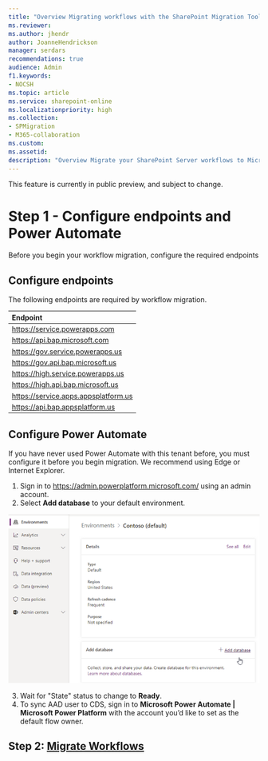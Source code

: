 ```yaml
---
title: "Overview Migrating workflows with the SharePoint Migration Tool (SPMT)"
ms.reviewer: 
ms.author: jhendr
author: JoanneHendrickson
manager: serdars
recommendations: true
audience: Admin
f1.keywords:
- NOCSH
ms.topic: article
ms.service: sharepoint-online
ms.localizationpriority: high
ms.collection:
- SPMigration
- M365-collaboration
ms.custom: 
ms.assetid: 
description: "Overview Migrate your SharePoint Server workflows to Microsoft 365 using the SharePoint Migration Tool (SPMT)"
---
```


This feature is currently in public preview, and subject to change.

# Step 1 - Configure endpoints and Power Automate

Before you begin your workflow migration, configure the required endpoints

## Configure endpoints

The following endpoints are required by workflow migration.

|Endpoint|
|:-----|
|https://service.powerapps.com |
|https://api.bap.microsoft.com|
|https://gov.service.powerapps.us|
|https://gov.api.bap.microsoft.us|
|https://high.service.powerapps.us|
|https://high.api.bap.microsoft.us|
|https://service.apps.appsplatform.us|
|https://api.bap.appsplatform.us|



## Configure Power Automate 

If you have never used Power Automate with this tenant before, you must configure it before you begin migration. We recommend using Edge or Internet Explorer.

1.	Sign in to https://admin.powerplatform.microsoft.com/ using an admin account.
2.	Select **Add database** to your default environment.

![Add powerautomate database](media/spmt-add-powerautomate-db.png)

3.	Wait for "State" status to change to **Ready**.
4.	To sync AAD user to CDS, sign in to **Microsoft Power Automate | Microsoft Power Platform** with the account you’d like to set as the default flow owner.


## Step 2:  [Migrate Workflows](spmt-workflow-step2.md)
